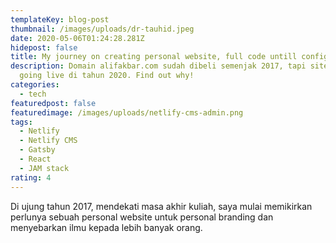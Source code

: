 ```yaml
---
templateKey: blog-post
thumbnail: /images/uploads/dr-tauhid.jpeg
date: 2020-05-06T01:24:28.281Z
hidepost: false
title: My journey on creating personal website, full code untill configuration magic
description: Domain alifakbar.com sudah dibeli semenjak 2017, tapi site ini baru
  going live di tahun 2020. Find out why!
categories:
  - tech
featuredpost: false
featuredimage: /images/uploads/netlify-cms-admin.png
tags:
  - Netlify
  - Netlify CMS
  - Gatsby
  - React
  - JAM stack
rating: 4
---
```

Di ujung tahun 2017, mendekati masa akhir kuliah, saya mulai memikirkan perlunya sebuah personal website untuk personal branding dan menyebarkan ilmu kepada lebih banyak orang.
